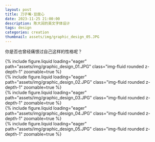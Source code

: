 ```yaml
---
layout: post
title: 刀子嘴·豆腐心
date: 2023-11-25 21:00:00
description: 陈大润的英文字体设计
tags: design
categories: creation
thumbnail: assets/img/graphic_design_05.JPG
---
```


你是否也曾经痛恨过自己这样的性格呢？

<div class="row mt-3">
    <div class="col-sm mt-3 mt-md-0">
        {% include figure.liquid loading="eager" path="assets/img/graphic_design_01.JPG" class="img-fluid rounded z-depth-1" zoomable=true %}
    </div>
    <div class="col-sm mt-3 mt-md-0">
        {% include figure.liquid loading="eager" path="assets/img/graphic_design_02.JPG" class="img-fluid rounded z-depth-1" zoomable=true %}
    </div>
</div>
<div class="row mt-3">
    <div class="col-sm mt-3 mt-md-0">
        {% include figure.liquid loading="eager" path="assets/img/graphic_design_03.JPG" class="img-fluid rounded z-depth-1" zoomable=true %}
    </div>
    <div class="col-sm mt-3 mt-md-0">
        {% include figure.liquid loading="eager" path="assets/img/graphic_design_04.JPG" class="img-fluid rounded z-depth-1" zoomable=true %}
    </div>
</div>
<div class="row mt-3">
    <div class="col-sm mt-3 mt-md-0">
        {% include figure.liquid loading="eager" path="assets/img/graphic_design_05.JPG" class="img-fluid rounded z-depth-1" zoomable=true %}
    </div>
</div>
